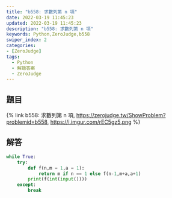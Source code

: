 ```yaml
---
title: "b558: 求數列第 n 項"
date: 2022-03-19 11:45:23
updated: 2022-03-19 11:45:23
description: "b558: 求數列第 n 項"
keywords: Python,ZeroJudge,b558
swiper_index: 2
categories:
- [ZeroJudge]
tags:
  - Python
  - 解題答案
  - ZeroJudge
---
```


## 題目
{% link b558: 求數列第 n 項, https://zerojudge.tw/ShowProblem?problemid=b558, https://i.imgur.com/rEC5gz5.png %}

## 解答
```python
while True:
    try:
        def f(n,m = 1,a = 1):
            return m if n == 1 else f(n-1,m+a,a+1)
        print(f(int(input())))
    except:
        break
```